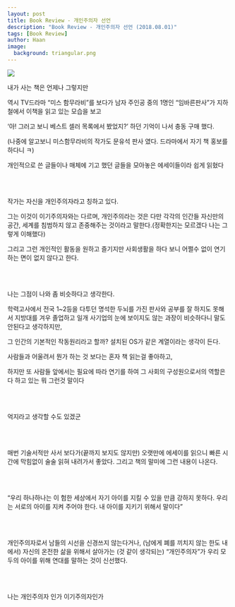 ```yaml
---
layout: post
title: Book Review - 개인주의자 선언
description: "Book Review - 개인주의자 선언 (2018.08.01)" 
tags: [Book Review]
author: Haan
image:
  background: triangular.png
---
```

<img src="https://t1.daumcdn.net/cfile/tistory/2148E33656642B8D1D">
<br/>
<p>내가 사는 책은 언제나 그렇지만 </p>
<p> 역시 TV드라마 “미스 함무라비”를 보다가 남자 주인공 중의 1명인 “임바른판사”가 지하철에서 이책을 읽고 있는 모습을 보고</p>
<p>‘아! 그러고 보니 베스트 셀러 목록에서 봤었지?’ 하던 기억이 나서 충동 구매 했다.</p>
<p>(나중에 알고보니 미스함무라비의 작가도 문유석 판사 였다. 드라마에서 자기 책 홍보를 하다니 ㅋ)</p>
<p>개인적으로 쓴 글들이나 매체에 기고 했던 글들을 모아놓은 에세이들이라 쉽게 읽혔다 </p>
<br/>
<br/>
<p>작가는 자신을 개인주의자라고 칭하고 있다.</p>
<p>그는 이것이  이기주의자와는 다르며, 개인주의라는 것은 다만 각각의 인간들 자신만의 공간, 세계를 침범하지 않고 존중해주는 것이라고 말한다.(정확한지는 모르겠다 나는 그렇게 이해했다)</p>
<p>그리고 그런 개인적인 활동을 원하고 즐기지만 사회생활을 하다 보니 어쩔수 없이 연기하는 면이 없지 않다고 한다.</p>
<br/>
<br/>
<p>나는 그점이 나와 좀 비슷하다고 생각한다.</p>
<p>학력고사에서 전국 1~2등을 다투던 명석한 두뇌를 가진 판사와 공부를 잘 하지도 못해서 지방대를 겨우 졸업하고 일개 사기업의 눈에 보이지도 않는 과장이 비슷하다니 말도 안된다고 생각하지만, </p>
<p>그 인간의 기본적인 작동원리라고 할까? 설치된 OS가 같은 계열이라는 생각이 든다.</p>
<p>사람들과 어울려서 뭔가 하는 것 보다는 혼자 책 읽는걸 좋아하고,</p>
<p>하지만 또 사람들 앞에서는 필요에 따라 연기를 하여 그 사회의 구성원으로서의 역할은 다 하고 있는 뭐 그런것 말이다</p>
<br/>
<br/>
<p>억지라고 생각할 수도 있겠군</p>
<br/>
<br/>
<p>매번 기술서적만 사서 보다가(끝까지 보지도 않지만) 오랫만에 에세이를 읽으니 빠른 시간에 막힘없이 술술 읽혀 내려가서 좋았다.
그리고 책의 말미에 그런 내용이 나온다.</p>
<br/>
<br/>
<p>“우리 하나하나는 이 험한 세상에서 자기 아이를 지킬 수 있을 만큼 강하지 못하다. 우리는 서로의 아이를 지켜 주어야 한다.
내 아이를 지키기 위해서 말이다”</p>
<br/>
<br/>
<p>개인주의자로서 남들의 시선을 신경쓰지 않는다거나, (남에게 폐를 끼치지 않는 한도 내에서) 자신의 온전한 삶을 위해서 살아가는 (것 같이 생각되는) “개인주의자”가 우리 모두의 아이를 위해 연대를  말하는 것이 신선했다.</p>
<br/>
<br/>
<p>나는 개인주의자 인가 이기주의자인가</p>
<br/>